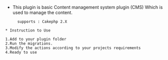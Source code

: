 * This plugin is basic Content management system plugin (CMS) Which  is used to manage the content.


        supports : Cakephp 2.X
```
* Instruction to Use

1.Add to your plugin folder
2.Run the migrations.
3.Modify the actions according to your projects requirements
4.Ready to use
```